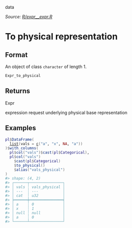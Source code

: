 data

*Source: [R/expr__expr.R](https://github.com/pola-rs/r-polars/tree/main/R/expr__expr.R)*

# To physical representation

## Format

An object of class `character` of length 1.

```r
Expr_to_physical
```

## Returns

Expr

expression request underlying physical base representation

## Examples

<pre class='r-example'><code><span class='r-in'><span><span class='va'>pl</span><span class='op'>$</span><span class='fu'>DataFrame</span><span class='op'>(</span></span></span>
<span class='r-in'><span>  <span class='fu'><a href='https://rdrr.io/r/base/list.html'>list</a></span><span class='op'>(</span>vals <span class='op'>=</span> <span class='fu'><a href='https://rdrr.io/r/base/c.html'>c</a></span><span class='op'>(</span><span class='st'>"a"</span>, <span class='st'>"x"</span>, <span class='cn'>NA</span>, <span class='st'>"a"</span><span class='op'>)</span><span class='op'>)</span></span></span>
<span class='r-in'><span><span class='op'>)</span><span class='op'>$</span><span class='fu'>with_columns</span><span class='op'>(</span></span></span>
<span class='r-in'><span>  <span class='va'>pl</span><span class='op'>$</span><span class='fu'>col</span><span class='op'>(</span><span class='st'>"vals"</span><span class='op'>)</span><span class='op'>$</span><span class='fu'>cast</span><span class='op'>(</span><span class='va'>pl</span><span class='op'>$</span><span class='va'>Categorical</span><span class='op'>)</span>,</span></span>
<span class='r-in'><span>  <span class='va'>pl</span><span class='op'>$</span><span class='fu'>col</span><span class='op'>(</span><span class='st'>"vals"</span><span class='op'>)</span></span></span>
<span class='r-in'><span>    <span class='op'>$</span><span class='fu'>cast</span><span class='op'>(</span><span class='va'>pl</span><span class='op'>$</span><span class='va'>Categorical</span><span class='op'>)</span></span></span>
<span class='r-in'><span>    <span class='op'>$</span><span class='fu'>to_physical</span><span class='op'>(</span><span class='op'>)</span></span></span>
<span class='r-in'><span>    <span class='op'>$</span><span class='fu'>alias</span><span class='op'>(</span><span class='st'>"vals_physical"</span><span class='op'>)</span></span></span>
<span class='r-in'><span><span class='op'>)</span></span></span>
<span class='r-out co'><span class='r-pr'>#&gt;</span> shape: (4, 2)</span>
<span class='r-out co'><span class='r-pr'>#&gt;</span> ┌──────┬───────────────┐</span>
<span class='r-out co'><span class='r-pr'>#&gt;</span> │ vals ┆ vals_physical │</span>
<span class='r-out co'><span class='r-pr'>#&gt;</span> │ ---  ┆ ---           │</span>
<span class='r-out co'><span class='r-pr'>#&gt;</span> │ cat  ┆ u32           │</span>
<span class='r-out co'><span class='r-pr'>#&gt;</span> ╞══════╪═══════════════╡</span>
<span class='r-out co'><span class='r-pr'>#&gt;</span> │ a    ┆ 0             │</span>
<span class='r-out co'><span class='r-pr'>#&gt;</span> │ x    ┆ 1             │</span>
<span class='r-out co'><span class='r-pr'>#&gt;</span> │ null ┆ null          │</span>
<span class='r-out co'><span class='r-pr'>#&gt;</span> │ a    ┆ 0             │</span>
<span class='r-out co'><span class='r-pr'>#&gt;</span> └──────┴───────────────┘</span>
 </code></pre>